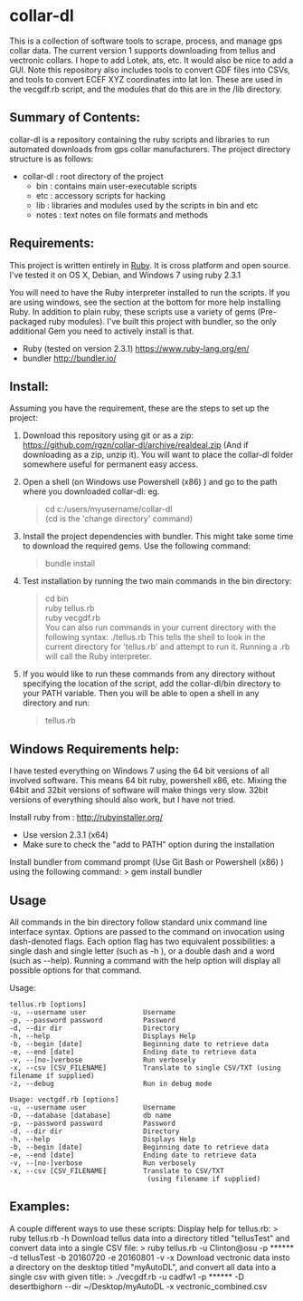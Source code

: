 # collar-dl

This is a collection of software tools to scrape, process, and manage gps collar data. 
The current version 1 supports downloading from tellus and vectronic collars. I hope to add Lotek, ats, etc.
It would also be nice to add a GUI. Note this repository also includes tools to convert GDF files into CSVs, and tools to convert
ECEF XYZ coordinates into lat lon. These are used in the vecgdf.rb script, and the modules that do this are in the /lib directory. 

## Summary of Contents:
collar-dl is a repository containing the ruby scripts and libraries to run automated downloads from gps collar manufacturers. 
The project directory structure is as follows: 

- collar-dl : root directory of the project
  - bin : contains main user-executable scripts
  - etc : accessory scripts for hacking
  - lib : libraries and modules used by the scripts in bin and etc
  - notes : text notes on file formats and methods

## Requirements:

This project is written entirely in [Ruby](https://www.ruby-lang.org/). It is cross platform and open source. 
I've tested it on OS X, Debian, and Windows 7 using ruby 2.3.1

You will need to have the Ruby interpreter installed to run the scripts. If you are using windows, 
see the section at the bottom for more help installing Ruby. In addition to plain ruby, these scripts use a 
variety of gems (Pre-packaged ruby modules). I've built this project with bundler, so the only additional 
Gem you need to actively install is that. 

- Ruby (tested on version 2.3.1)    https://www.ruby-lang.org/en/
- bundler   http://bundler.io/

## Install:

Assuming you have the requirement, these are the steps to set up the project:

1. Download this repository using git or as a zip:
https://github.com/rgzn/collar-dl/archive/realdeal.zip
(And if downloading as a zip, unzip it). You will want to place the collar-dl folder somewhere 
useful for permanent easy access. 

2. Open a shell (on Windows use Powershell (x86) ) and go to the path where you downloaded collar-dl:
eg. 
    > cd c:/users/myusername/collar-dl     
(cd is the 'change directory' command) 

3. Install the project dependencies with bundler. This might take some time to download the required gems. Use the following command: 
    > bundle install

4. Test installation by running the two main commands in the bin directory:
    > cd bin    
    > ruby tellus.rb    
    > ruby vecgdf.rb    
You can also run commands in your current directory with the following syntax:
    > ./tellus.rb
This tells the shell to look in the current directory for 'tellus.rb' and attempt to run it. Running a .rb will call the Ruby interpreter. 

    
5. If you would like to run these commands from any directory without specifying the location of the script, add the collar-dl/bin directory to your PATH variable. Then you will be able to open a shell in any directory and run:
    > tellus.rb

## Windows Requirements help: 
I have tested everything on Windows 7 using the 64 bit versions of all involved software. This means 64 bit ruby, powershell x86, etc. Mixing the 64bit and 32bit versions of software will make things very slow. 32bit versions of everything should also work, but I have not tried. 

Install ruby from : http://rubyinstaller.org/
  - Use version 2.3.1 (x64)
  - Make sure to check the "add to PATH" option during the installation


Install bundler from command prompt (Use Git Bash or Powershell (x86) ) using the following command:
    > gem install bundler

## Usage

All commands in the bin directory follow standard unix command line interface syntax. Options are passed to the command on invocation using dash-denoted flags. 
Each option flag has two equivalent possibilities: a single dash and single letter (such as -h ), or a double dash and a word (such as --help). Running a command with the help option will display all possible options for that command. 

Usage:     

    tellus.rb [options]        
    -u, --username user              Username       
    -p, --password password          Password      
    -d, --dir dir                    Directory
    -h, --help                       Displays Help      
    -b, --begin [date]               Beginning date to retrieve data      
    -e, --end [date]                 Ending date to retrieve data      
    -v, --[no-]verbose               Run verbosely      
    -x, --csv [CSV_FILENAME]         Translate to single CSV/TXT (using filename if supplied)
    -z, --debug                      Run in debug mode           

    Usage: vectgdf.rb [options]      
    -u, --username user              Username     
    -D, --database [database]        db name     
    -p, --password password          Password     
    -d, --dir dir                    Directory     
    -h, --help                       Displays Help     
    -b, --begin [date]               Beginning date to retrieve data     
    -e, --end [date]                 Ending date to retrieve data     
    -v, --[no-]verbose               Run verbosely     
    -x, --csv [CSV_FILENAME]         Translate to CSV/TXT
                                      (using filename if supplied)     
                                      
## Examples:
A couple different ways to use these scripts:
Display help for tellus.rb: 
    > ruby tellus.rb -h 
Download tellus data into a directory titled "tellusTest" and convert data into a single CSV file: 
    > ruby tellus.rb -u Clinton@osu -p ****** -d tellusTest -b 20160720 -e 20160801 -v -x
Download vectronic data insto a directory on the desktop titled "myAutoDL", and convert all data into a single csv with given title:
    > ./vecgdf.rb -u cadfw1 -p ****** -D desertbighorn --dir ~/Desktop/myAutoDL -x vectronic_combined.csv 


